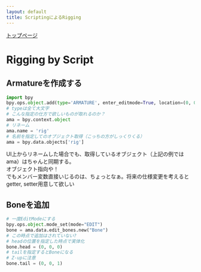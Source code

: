 ```yaml
---
layout: default
title: ScriptingによるRigging
---
```

[トップページ](index.md)

# Rigging by Script 

## Armatureを作成する
```python
import bpy
bpy.ops.object.add(type='ARMATURE', enter_editmode=True, location=(0, 0, 0))
# typeは全て大文字
# こんな指定の仕方で欲しいものが取れるのか？
ama = bpy.context.object
# リネーム
ama.name = 'rig'
# 名前を指定してのオブジェクト取得（こっちの方がしっくりくる）
ama = bpy.data.objects['rig']
```
UI上からリネームした場合でも、取得しているオブジェクト（上記の例ではama）はちゃんと同期する。  
オブジェクト指向や！  
でもメンバー変数直接いじるのは、ちょっとなぁ。将来の仕様変更を考えるとgetter, setter用意して欲しい  
## Boneを追加
```python
# 一度EditModeにする
bpy.ops.object.mode_set(mode="EDIT")
bone = ama.data.edit_bones.new("Bone")
# この時点で追加はされていない?
# headの位置を指定した時点で実体化
bone.head = (0, 0, 0)
# tailを指定するとBoneになる
# Z-upに注意
bone.tail = (0, 0, 1)
```
